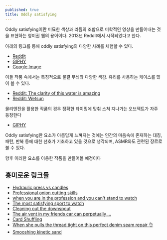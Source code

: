 ```yaml
---
published: true
title: Oddly satisfying
---
```

Oddly satisfying이란 미묘한 색상과 리듬의 조합으로 미학적인 영상을 만들어내는 것을 표현하는 영미권 웹의 용어이다. 2013년 Reddit에서 시작되었다고 한다.

아래의 링크를 통해 oddly satisfying의 다양한 사례를 체험할 수 있다.

* [Reddit](https://www.reddit.com/r/oddlysatisfying/)
* [GIPHY](https://giphy.com/explore/oddly-satisfying)
* [Google Image](https://www.google.com/search?q=oddly+satisfying&source=lnms&tbm=isch&sa=X&ved=0ahUKEwiuvYfv5KjlAhVaA4gKHYRCA04Q_AUIEygC&biw=851&bih=1238)

이들 작품 속에서는 특징적으로 물결 무늬와 다양한 색감. 유리를 사용하는 케이스를 많이 볼 수 있다.

* [Reddit: The clarity of this water is amazing](https://www.reddit.com/r/oddlysatisfying/comments/dk2ecf/the_clarity_of_this_water_is_amazing/)
* [Reddit: Wetsun](https://www.reddit.com/r/oddlysatisfying/comments/ajow6d/wetsun/)

물리엔진을 활용한 작품의 경우 정확한 타이밍에 맞춰 스쳐 지나가는 오브젝트가 자주 등장한다

* [GIPHY](https://giphy.com/gifs/wKcssqpL3mkpsjYFkG)

Oddly satisfying한 요소가 아름답게 느껴지는 것에는 인간의 마음속에 존재하는 대칭, 패턴, 반복 등에 대한 선호가 기초하고 있을 것으로 생각되며, ASMR와도 관련된 장르로 볼 수 있다.

향후 이러한 요소를 이용한 작품을 만들어볼 예정이다

## 흥미로운 링크들

* [Hydraulic press vs candles](https://www.reddit.com/r/oddlysatisfying/comments/ay6jt1/hydraulic_press_vs_candles/)
* [Professional onion cutting skills](https://www.reddit.com/r/oddlysatisfying/comments/djessi/professional_onion_cutting_skills/?utm_source=share&utm_medium=web2x)
* [when you are in the profession and you can't stand to watch](https://www.reddit.com/r/oddlysatisfying/comments/c14br2/when_you_are_in_the_profession_and_you_cant_stand/?utm_source=share&utm_medium=web2x)
* [The most satisfying sport to watch](https://www.reddit.com/r/oddlysatisfying/comments/7wmy54/the_most_satisfying_sport_to_watch/)
* [Cleaning out the downspout](https://www.reddit.com/r/oddlysatisfying/comments/7p873u/cleaning_out_the_downspout/?utm_source=share&utm_medium=web2x)
* [The air vent in my friends car can perpetually ...](https://www.reddit.com/r/oddlysatisfying/comments/ct6nkv/the_air_vent_in_my_friends_car_can_perpetually/)
* [Card Shuffling](https://www.reddit.com/r/oddlysatisfying/comments/ajjq72/card_shuffling/)
* [When she pulls the thread tight on this perfect denim seam repair 👌](https://www.reddit.com/r/oddlysatisfying/comments/aikkcd/when_she_pulls_the_thread_tight_on_this_perfect/)
* [Smooshing kinetic sand](https://www.reddit.com/r/oddlysatisfying/comments/akckwr/smooshing_kinetic_sand/?utm_source=share&utm_medium=web2x)

